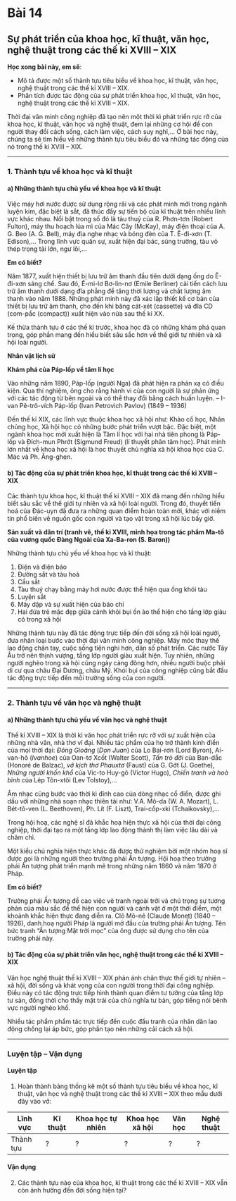 # Bài 14
## Sự phát triển của khoa học, kĩ thuật, văn học, nghệ thuật trong các thế kỉ XVIII – XIX

**Học xong bài này, em sẽ**:

*   Mô tả được một số thành tựu tiêu biểu về khoa học, kĩ thuật, văn học, nghệ thuật trong các thế kỉ XVIII – XIX.
*   Phân tích được tác động của sự phát triển khoa học, kĩ thuật, văn học, nghệ thuật trong các thế kỉ XVIII – XIX.

Thời đại văn minh công nghiệp đã tạo nên một thời kì phát triển rực rỡ của khoa học, kĩ thuật, văn học và nghệ thuật, đem lại những cơ hội để con người thay đổi cách sống, cách làm việc, cách suy nghĩ,... Ở bài học này, chúng ta sẽ tìm hiểu về những thành tựu tiêu biểu đó và những tác động của nó trong thế kỉ XVIII – XIX.

---

### 1. Thành tựu về khoa học và kĩ thuật
#### a) Những thành tựu chủ yếu về khoa học và kĩ thuật

Việc máy hơi nước được sử dụng rộng rãi và các phát minh mới trong ngành luyện kim, đặc biệt là sắt, đã thúc đẩy sự tiến bộ của kĩ thuật trên nhiều lĩnh vực khác nhau. Nổi bật trong số đó là tàu thuỷ của R. Phơn-tơn (Robert Fulton), máy thu hoạch lúa mì của Mác Cây (McKay), máy điện thoại của A. G. Beo (A. G. Bell), máy địa nghe nhạc và bóng đèn của T. Ê-đi-xơn (T. Edison),... Trong lĩnh vực quân sự, xuất hiện đại bác, súng trường, tàu vỏ thép trọng tải lớn, ngư lôi,...

**Em có biết?**

Năm 1877, xuất hiện thiết bị lưu trữ âm thanh đầu tiên dưới dạng ống do Ê-đi-xơn sáng chế. Sau đó, Ê-mi-lơ Bơ-lin-nơ (Emile Berliner) cải tiến cách lưu trữ âm thanh dưới dạng đĩa phẳng để tăng thời lượng và chất lượng âm thanh vào năm 1888. Những phát minh này đã xác lập thiết kế cơ bản của thiết bị lưu trữ âm thanh, cho đến khi băng cát-xét (cassette) và đĩa CD (com-pắc (compact)) xuất hiện vào nửa sau thế kỉ XX.

Kế thừa thành tựu ở các thế kỉ trước, khoa học đã có những khám phá quan trọng, góp phần mang đến hiểu biết sâu sắc hơn về thế giới tự nhiên và xã hội loài người.

**Nhân vật lịch sử**

**Khám phá của Páp-lốp về tâm lí học**

Vào những năm 1890, Páp-lốp (người Nga) đã phát hiện ra phản xạ có điều kiện. Qua thí nghiệm, ông cho rằng hành vi của con người là sự phản ứng với các tác động từ bên ngoài và có thể thay đổi bằng cách huấn luyện.
– I-van Pê-trô-vích Páp-lốp (Ivan Petrovich Pavlov) (1849 – 1936)

Đến thế kỉ XIX, các lĩnh vực thuộc khoa học xã hội như: Khảo cổ học, Nhân chủng học, Xã hội học có những bước phát triển vượt bậc. Đặc biệt, một ngành khoa học mới xuất hiện là Tâm lí học với hai nhà tiên phong là Páp-lốp và Đích-mun Phrớt (Sigmund Freud) (lí thuyết phân tâm học). Phát minh lớn nhất về khoa học xã hội là học thuyết chủ nghĩa xã hội khoa học của C. Mác và Ph. Ăng-ghen.

#### b) Tác động của sự phát triển khoa học, kĩ thuật trong các thế kỉ XVIII – XIX

Các thành tựu khoa học, kĩ thuật thế kỉ XVIII – XIX đã mang đến những hiểu biết sâu sắc về thế giới tự nhiên và xã hội loài người. Trong đó, thuyết tiến hoá của Đác-uyn đã đưa ra những quan điểm hoàn toàn mới, khác với niềm tin phổ biến về nguồn gốc con người và tạo vật trong xã hội lúc bấy giờ.

**Sản xuất và dân trí (tranh vẽ, thế kỉ XVIII, minh họa trong tác phẩm Ma-tô của vương quốc Đàng Ngoài của Xa-Ba-ron (S. Baron))**

Những thành tựu chủ yếu về khoa học và kĩ thuật:
1. Điện và điện báo
2. Đường sắt và tàu hoả
3. Cầu sắt
4. Tàu thuỷ chạy bằng máy hơi nước được thể hiện qua ống khói tàu
5. Luyện sắt
6. Máy dập và sự xuất hiện của báo chí
7. Hai đứa trẻ mặc đẹp giữa cảnh khỏi bụi ồn ào thể hiện cho tầng lớp giàu có trong xã hội

Những thành tựu này đã tác động trực tiếp đến đời sống xã hội loài người, đưa nhân loại bước vào thời đại văn minh công nghiệp. Máy móc thay thế lao động chân tay, cuộc sống tiện nghi hơn, dân số phát triển. Các nước Tây Âu trở nên thịnh vượng, tầng lớp người giàu xuất hiện. Tuy nhiên, những người nghèo trong xã hội cũng ngày càng đông hơn, nhiều người buộc phải di cư qua châu Đại Dương, châu Mỹ. Khói bụi của công nghiệp cũng bắt đầu tác động trực tiếp đến môi trường sống của con người.

---

### 2. Thành tựu về văn học và nghệ thuật
#### a) Những thành tựu chủ yếu về văn học và nghệ thuật

Thế kỉ XVIII – XIX là thời kì văn học phát triển rực rỡ với sự xuất hiện của những nhà văn, nhà thơ vĩ đại. Nhiều tác phẩm của họ trở thành kinh điển của mọi thời đại: *Đông Gioăng* (*Don Juan*) của Lo Bai-rơn (Lord Byron), Ai-van-hô (*Ivanhoe*) của Oan-tơ Xcốt (Walter Scott), *Tấn trò đời* của Ban-dắc (Honoré de Balzac), *vở kịch thơ Phauxtơ* (Faust) của G. Gớt (J. Goethe), *Những người khốn khổ* của Vic-to Huy-gô (Victor Hugo), *Chiến tranh và hoà bình* của Lép Tôn-xtôi (Lev Tolstoy),...

Âm nhạc cũng bước vào thời kì đỉnh cao của dòng nhạc cổ điển, được ghi dấu với những nhà soạn nhạc thiên tài như: V.A. Mô-da (W. A. Mozart), L. Bét-tô-ven (L. Beethoven), Ph. Lít (F. Liszt), Trai-cốp-xki (Tchaikovsky),...

Trong hội hoạ, các nghệ sĩ đã khắc hoạ hiện thực xã hội của thời đại công nghiệp, thời đại tạo ra một tầng lớp lao động thành thị làm việc lâu dài và chăm chỉ.

Một kiểu chủ nghĩa hiện thực khác đã được thử nghiệm bởi một nhóm hoạ sĩ được gọi là những người theo trường phái Ấn tượng. Hội hoạ theo trường phái Ấn tượng phát triển mạnh mẽ trong những năm 1860 và năm 1870 ở Pháp.

**Em có biết?**

Trường phái Ấn tượng đề cao việc vẽ tranh ngoài trời và chú trọng sự tương phản của màu sắc để thể hiện con người và cảnh vật ở một thời điểm, một khoảnh khắc hiện thực đang diễn ra. Clô Mô-nê (Claude Monet) (1840 – 1926), danh hoạ người Pháp là người mở đầu của trường phái Ấn tượng. Tên bức tranh “Ấn tượng Mặt trời mọc” của ông được sử dụng cho tên của trường phái này.

#### b) Tác động của sự phát triển văn học, nghệ thuật trong các thế kỉ XVIII – XIX

Văn học nghệ thuật thế kỉ XVIII – XIX phản ánh chân thực thế giới tự nhiên – xã hội, đời sống và khát vọng của con người trong thời đại công nghiệp. Điều này có tác động trực tiếp hình thành quan điểm tư tưởng của tầng lớp tư sản, đồng thời cho thấy mặt trái của chủ nghĩa tư bản, góp tiếng nói bênh vực người nghèo khổ.

Nhiều tác phẩm phẩm tác trực tiếp đến cuộc đấu tranh của nhân dân lao động chống lại áp bức, góp phần tạo nên những cải cách xã hội.

---

### Luyện tập – Vận dụng
#### Luyện tập

1. Hoàn thành bảng thống kê một số thành tựu tiêu biểu về khoa học, kĩ thuật, văn học và nghệ thuật trong các thế kỉ XVIII – XIX theo mẫu dưới đây vào vở:

| Lĩnh vực | Kĩ thuật | Khoa học tự nhiên | Khoa học xã hội | Văn học | Nghệ thuật |
|---|---|---|---|---|---|
| Thành tựu | ? | ? | ? | ? | ? |

#### Vận dụng

2. Các thành tựu nào của khoa học, kĩ thuật trong các thế kỉ XVIII – XIX vẫn còn ảnh hưởng đến đời sống hiện tại?
